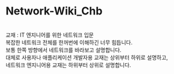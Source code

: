 # Network-Wiki_Chb
&nbsp;  
교재 : IT 엔지니어를 위한 네트워크 입문
&nbsp;  
복잡한 네트워크 전체를 한꺼번에 이해하긴 너무 힘듭니다.  
보통 한쪽 방향에서 네트워크를 바라보고 설명합니다.  
대체로 사용자나 애플리케이션 개발자용 교재는 상위부터 하위로 설명하고,  
네트워크 엔지니어용 교재는 하위부터 상위로 설명합니다.  